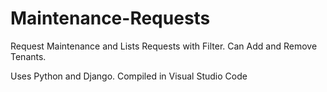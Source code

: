 # Maintenance-Requests
Request Maintenance and Lists Requests with Filter. Can Add and Remove Tenants.

Uses Python and Django. Compiled in Visual Studio Code
